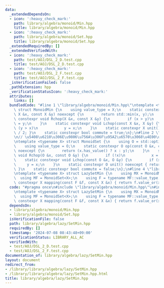 ```yaml
---
data:
  _extendedDependsOn:
  - icon: ':heavy_check_mark:'
    path: library/algebra/monoid/Min.hpp
    title: library/algebra/monoid/Min.hpp
  - icon: ':heavy_check_mark:'
    path: library/algebra/monoid/Set.hpp
    title: library/algebra/monoid/Set.hpp
  _extendedRequiredBy: []
  _extendedVerifiedWith:
  - icon: ':heavy_check_mark:'
    path: test/AOJ/DSL_2_D.test.cpp
    title: test/AOJ/DSL_2_D.test.cpp
  - icon: ':heavy_check_mark:'
    path: test/AOJ/DSL_2_F.test.cpp
    title: test/AOJ/DSL_2_F.test.cpp
  _isVerificationFailed: false
  _pathExtension: hpp
  _verificationStatusIcon: ':heavy_check_mark:'
  attributes:
    links: []
  bundledCode: "#line 1 \"library/algebra/monoid/Min.hpp\"\ntemplate <typename X>\
    \ struct MonoidMin {\n    using value_type = X;\n    static constexpr X op(const\
    \ X &x, const X &y) noexcept {\n        return std::min(x, y);\n    }\n    static\
    \ constexpr void Rchop(X &x, const X &y) {\n        if (x > y)\n            x\
    \ = y;\n    }\n    static constexpr void Lchop(const X &x, X &y) {\n        if\
    \ (y > x)\n            y = x;\n    }\n    static constexpr X unit() { return std::numeric_limits<X>::max()\
    \ / 2; }\n    static constexpr bool commute = true;\n};\n#line 2 \"library/algebra/monoid/Set.hpp\"\
    \n// \u5408\u6210\u306E\u9806\u756A\u306F\u95A2\u6570\u3068\u4E00\u7DD2\u3060\u3088\
    \ntemplate <typename X> struct MonoidSet {\n    using O = std::optional<X>;\n\
    \    using value_type = O;\n    static constexpr O op(const O &x, const O &y)\
    \ noexcept {\n        return (x.has_value() ? x : y);\n    }\n    static constexpr\
    \ void Rchop(O &x, const O &y) {\n        if (!x)\n            x = y;\n    }\n\
    \    static constexpr void Lchop(const O &x, O &y) {\n        if (x)\n       \
    \     y = x;\n    }\n    static constexpr O unit() noexcept { return std::nullopt;\
    \ }\n    static constexpr bool commute = false;\n};\n#line 4 \"library/algebra/lazy/SetMin.hpp\"\
    \ntemplate <typename X> struct LazySetMin {\n    using MX = MonoidMin<X>;\n  \
    \  using MF = MonoidSet<X>;\n    using F = typename MF::value_type;\n    static\
    \ constexpr X mapping(const F &f, const X &x) { return f.value_or(x); }\n};\n"
  code: "#pragma once\n#include \"library/algebra/monoid/Min.hpp\"\n#include \"library/algebra/monoid/Set.hpp\"\
    \ntemplate <typename X> struct LazySetMin {\n    using MX = MonoidMin<X>;\n  \
    \  using MF = MonoidSet<X>;\n    using F = typename MF::value_type;\n    static\
    \ constexpr X mapping(const F &f, const X &x) { return f.value_or(x); }\n};"
  dependsOn:
  - library/algebra/monoid/Min.hpp
  - library/algebra/monoid/Set.hpp
  isVerificationFile: false
  path: library/algebra/lazy/SetMin.hpp
  requiredBy: []
  timestamp: '2024-07-08 08:43:48+09:00'
  verificationStatus: LIBRARY_ALL_AC
  verifiedWith:
  - test/AOJ/DSL_2_D.test.cpp
  - test/AOJ/DSL_2_F.test.cpp
documentation_of: library/algebra/lazy/SetMin.hpp
layout: document
redirect_from:
- /library/library/algebra/lazy/SetMin.hpp
- /library/library/algebra/lazy/SetMin.hpp.html
title: library/algebra/lazy/SetMin.hpp
---
```

